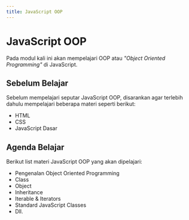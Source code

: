 ```yaml
---
title: JavaScript OOP
---
```


# JavaScript OOP

Pada modul kali ini akan mempelajari OOP atau _"Object Oriented Programming"_ di JavaScript. 

## Sebelum Belajar

Sebelum mempelajari seputar JavaScript OOP, disarankan agar terlebih dahulu mempelajari beberapa materi seperti berikut:

- HTML
- CSS
- JavaScript Dasar

## Agenda Belajar

Berikut list materi JavaScript OOP yang akan dipelajari:

- Pengenalan Object Oriented Programming
- Class
- Object
- Inheritance
- Iterable & Iterators
- Standard JavaScript Classes
- Dll.